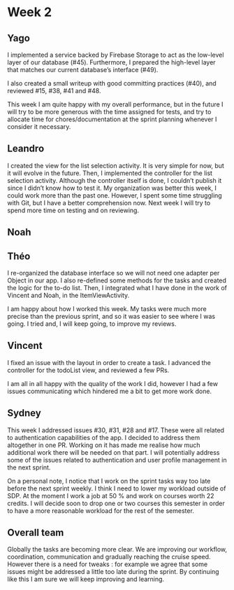 # Week 2

## Yago
I implemented a service backed by Firebase Storage to act as the low-level layer of our database (#45). Furthermore, I prepared the high-level layer that matches our current database’s interface (#49).

I also created a small writeup with good committing practices (#40), and reviewed #15, #38, #41 and #48.

This week I am quite happy with my overall performance, but in the future I will try to be more generous with the time assigned for tests, and try to allocate time for chores/documentation at the sprint planning whenever I consider it necessary.
## Leandro
I created the view for the list selection activity. It is very simple for now, but it will evolve in the future. Then, I implemented the controller for the list selection activity. Although the controller itself is done, I couldn’t publish it since I didn’t know how to test it. My organization was better this week, I could work more than the past one. However, I spent some time struggling with Git, but I have a better comprehension now. Next week I will try to spend more time on testing and on reviewing.
## Noah
## Théo
I re-organized the database interface so we will not need one adapter per Object in our app.
I also re-defined some methods for the tasks and created the logic for the to-do list.
Then, I integrated what I have done in the work of Vincent and Noah, in the ItemViewActivity.

I am happy about how I worked this week. My tasks were much more precise than the previous sprint,
and so it was easier to see where I was going.
I tried and, I will keep going, to improve my reviews.
## Vincent
I fixed an issue with the layout in order to create a task. I advanced the controller for the todoList view, and reviewed a few PRs.

I am all in all happy with the quality of the work I did, however I had a few issues communicating which hindered me a bit to get more work done.

## Sydney
This week I addressed issues #30, #31, #28 and #17. These were all related to authentication capabilities of the app. I decided to address them altogether in one PR.
Working on it has made me realise how much additional work there will be needed on that part. I will potentially address some of the issues related to authentication and user profile management in the next sprint.

On a personal note, I notice that I work on the sprint tasks way too late before the next sprint weekly. I think I need to lower my workload outside of SDP. At the moment I work a job at 50 % and work on courses worth 22 credits. I will decide soon to drop one or two courses this semester in order to have a more reasonable workload for the rest of the semester.

## Overall team
Globally the tasks are becoming more clear. We are improving our workflow, coordination, communication and gradually reaching the cruise speed. 
However there is a need for tweaks : for example we agree that some issues might be addressed a little too late during the sprint.
By continuing like this I am sure we will keep improving and learning. 
